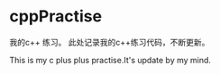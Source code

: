 # cppPractise
我的c++ 练习。
此处记录我的c++练习代码，不断更新。

This is my c plus plus practise.It's update by my mind.
